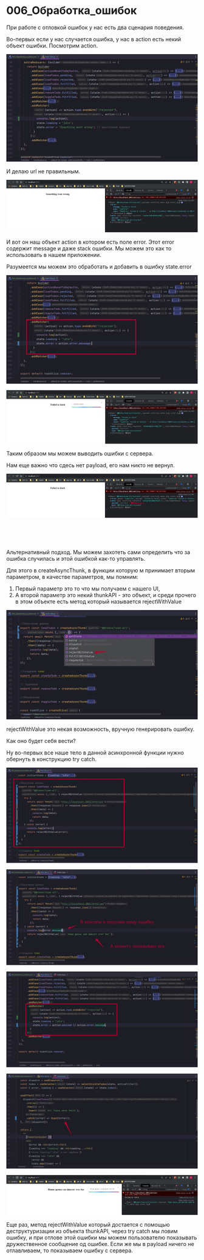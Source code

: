 # 006_Обработка_ошибок

При работе с отловкой ошибок у нас есть два сценария поведения.

Во-первых если у нас случается ошибка, у нас в action есть некий объект ошибки. Посмотрим action.

![](img/001.jpg)

И делаю url не правильным.

![](img/002.jpg)

И вот он наш объект action в котором есть поле error. Этот error содержит message и даже stack ошибки. Мы можем это как то использовать в нашем приложении.

Разумеется мы можем это обработать и добавить в ошибку state.error

![](img/003.jpg)

![](img/004.jpg)

Таким образом мы можем выводить ошибки с сервера.

Нам еще важно что сдесь нет payload, его нам никто не вернул.

![](img/005.jpg)

<br/>
<br/>
<br/>

Альтернативный подход. Мы можем захотеть сами определить что за ошибка случилась и этой ошибкой как-то управлять. 

Для этого в createAsyncThunk, в функции которую м принимает вторым параметром, в качестве параметров, мы помним:

1. Первый параметр это то что мы получаем с нашего UI, 
2. А второй параметр это некий thunkAPI - это объект, и среди прочего в этом объекте есть метод который называется rejectWithValue

![](img/006.jpg)

rejectWithValue это некая возможность, вручную генерировать ошибку.

Как оно будет себя вести?

Ну во-первых все наше тело в данной асинхронной функции нужно обернуть в конструкцию try catch.

![](img/007.jpg)

![](img/008.jpg)

![](img/009.jpg)

![](img/010.jpg)

![](img/011.jpg)

Еще раз, метод rejectWithValue который достается с помощью деструктуризации из объекта thunkAPI, через try catch мы ловим ошибку, и при отлове этой ошибки мы можем пользователю показывать дружественное сообщение од ошибке. Если же мы в payload ничего не отлавливаем, то показываем ошибку с сервера.






